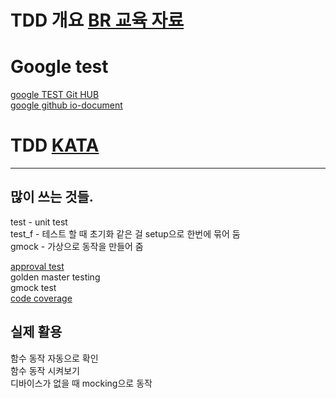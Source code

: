 # TDD 개요 [BR 교육 자료](https://github.com/younlea/company_project/tree/master/BR/docs)    

# Google test    
  [google TEST Git HUB](https://github.com/google/googletest)     
  [google github io-document](https://google.github.io/googletest/)     
  
# TDD [KATA](https://kata-log.rocks/tdd)    
   
    
---

## 많이 쓰는 것들.    
test - unit test    
test_f - 테스트 할 때 초기화 같은 걸 setup으로 한번에 묶어 둠    
gmock - 가상으로 동작을 만들어 줌    

[approval test](https://github.com/approvals/approvaltests.cpp)    
golden master testing    
gmock test    
[code coverage](https://gcovr.com/en/stable/)    

## 실제 활용    
함수 동작 자동으로 확인    
함수 동작 시켜보기    
디바이스가 없을 때 mocking으로 동작    
